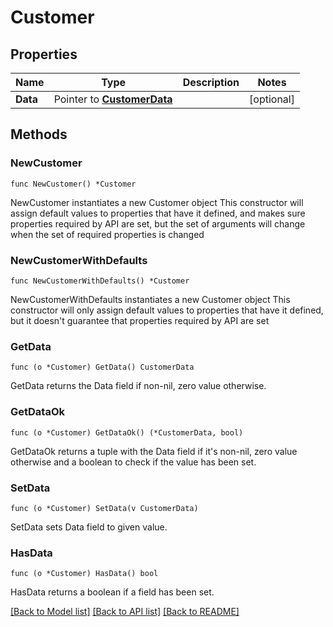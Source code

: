 # Customer

## Properties

Name | Type | Description | Notes
------------ | ------------- | ------------- | -------------
**Data** | Pointer to [**CustomerData**](CustomerData.md) |  | [optional] 

## Methods

### NewCustomer

`func NewCustomer() *Customer`

NewCustomer instantiates a new Customer object
This constructor will assign default values to properties that have it defined,
and makes sure properties required by API are set, but the set of arguments
will change when the set of required properties is changed

### NewCustomerWithDefaults

`func NewCustomerWithDefaults() *Customer`

NewCustomerWithDefaults instantiates a new Customer object
This constructor will only assign default values to properties that have it defined,
but it doesn't guarantee that properties required by API are set

### GetData

`func (o *Customer) GetData() CustomerData`

GetData returns the Data field if non-nil, zero value otherwise.

### GetDataOk

`func (o *Customer) GetDataOk() (*CustomerData, bool)`

GetDataOk returns a tuple with the Data field if it's non-nil, zero value otherwise
and a boolean to check if the value has been set.

### SetData

`func (o *Customer) SetData(v CustomerData)`

SetData sets Data field to given value.

### HasData

`func (o *Customer) HasData() bool`

HasData returns a boolean if a field has been set.


[[Back to Model list]](../README.md#documentation-for-models) [[Back to API list]](../README.md#documentation-for-api-endpoints) [[Back to README]](../README.md)


